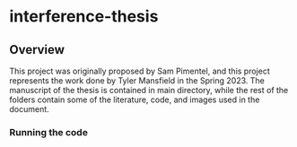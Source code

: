 # interference-thesis

## Overview

This project was originally proposed by Sam Pimentel, and this project represents the work done by Tyler Mansfield in the Spring 2023. The manuscript of the thesis is contained in main directory, while the rest of the folders contain some of the literature, code, and images used in the document.

### Running the code
